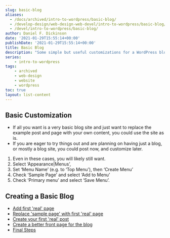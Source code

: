 ```yaml
---
slug: basic-blog
aliases:
  - /docs/archived/intro-to-wordpress/basic-blog/
  - /develop-design/web-design-web-devel/intro-to-wordpress/basic-blog/
  - /devel/intro-to-wordpress/basic-blog/
author: Daniel F. Dickinson
date: '2021-01-29T15:55:14+00:00'
publishDate: '2021-01-29T15:55:14+00:00'
title: Basic Blog
description: "Some simple but useful customizations for a WordPress blog"
series:
    - intro-to-wordpress
tags:
    - archived
    - web-design
    - website
    - wordpress
toc: true
layout: list-content
---
```

## Basic Customization

* If all you want is a very basic blog site and just want to replace the example post and page with your own content, you could use the site as is.
* If you are eager to try things out and are planning on having just a blog, or mostly a blog site, you could post now, and customize later.

1. Even in these cases, you will likely still want.
2. Select ‘Appearance|Menus’,
3. Set ‘Menu Name’ (e.g. to ‘Top Menu’), then ‘Create Menu’
4. Check ‘Sample Page’ and select ‘Add to Menu’
5. Check ‘Primary menu’ and select ‘Save Menu’.

## Creating a Basic Blog

* [Add first 'real' page](first-real-page.md)
* [Replace 'sample page' with first 'real' page](replace-sample-page.md)
* [Create your first 'real' post](first-real-post.md)
* [Create a better front page for the blog](a-better-blog-front-page.md)
* [Final Steps](final-steps.md)
